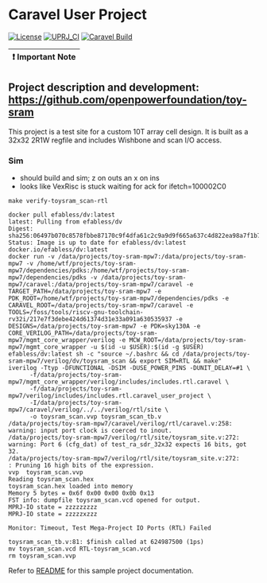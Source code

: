 # Caravel User Project

[![License](https://img.shields.io/badge/License-Apache%202.0-blue.svg)](https://opensource.org/licenses/Apache-2.0) [![UPRJ_CI](https://github.com/efabless/caravel_project_example/actions/workflows/user_project_ci.yml/badge.svg)](https://github.com/efabless/caravel_project_example/actions/workflows/user_project_ci.yml) [![Caravel Build](https://github.com/efabless/caravel_project_example/actions/workflows/caravel_build.yml/badge.svg)](https://github.com/efabless/caravel_project_example/actions/workflows/caravel_build.yml)

| :exclamation: Important Note            |
|-----------------------------------------|


## Project description and development: https://github.com/openpowerfoundation/toy-sram

This project is a test site for a custom 10T array cell design.  It is built as a 32x32 2R1W regfile and includes Wishbone and scan I/O access.


### Sim

* should build and sim; z on outs an x on ins
* looks like VexRisc is stuck waiting for ack for ifetch=100002C0

```
make verify-toysram_scan-rtl

docker pull efabless/dv:latest
latest: Pulling from efabless/dv
Digest: sha256:06497b070c8578fbbe87170c9f4dfa61c2c9a9d9f665a637c4d822ea98a7f1b7
Status: Image is up to date for efabless/dv:latest
docker.io/efabless/dv:latest
docker run -v /data/projects/toy-sram-mpw7:/data/projects/toy-sram-mpw7 -v /home/wtf/projects/toy-sram-mpw7/dependencies/pdks:/home/wtf/projects/toy-sram-mpw7/dependencies/pdks -v /data/projects/toy-sram-mpw7/caravel:/data/projects/toy-sram-mpw7/caravel -e TARGET_PATH=/data/projects/toy-sram-mpw7 -e PDK_ROOT=/home/wtf/projects/toy-sram-mpw7/dependencies/pdks -e CARAVEL_ROOT=/data/projects/toy-sram-mpw7/caravel -e TOOLS=/foss/tools/riscv-gnu-toolchain-rv32i/217e7f3debe424d61374d31e33a091a630535937 -e DESIGNS=/data/projects/toy-sram-mpw7 -e PDK=sky130A -e CORE_VERILOG_PATH=/data/projects/toy-sram-mpw7/mgmt_core_wrapper/verilog -e MCW_ROOT=/data/projects/toy-sram-mpw7/mgmt_core_wrapper -u $(id -u $USER):$(id -g $USER) efabless/dv:latest sh -c "source ~/.bashrc && cd /data/projects/toy-sram-mpw7/verilog/dv/toysram_scan && export SIM=RTL && make"
iverilog -Ttyp -DFUNCTIONAL -DSIM -DUSE_POWER_PINS -DUNIT_DELAY=#1 \
      -f/data/projects/toy-sram-mpw7/mgmt_core_wrapper/verilog/includes/includes.rtl.caravel \
      -f/data/projects/toy-sram-mpw7/verilog/includes/includes.rtl.caravel_user_project \
      -I/data/projects/toy-sram-mpw7/caravel/verilog/../../verilog/rtl/site \
      -o toysram_scan.vvp toysram_scan_tb.v
/data/projects/toy-sram-mpw7/caravel/verilog/rtl/caravel.v:258: warning: input port clock is coerced to inout.
/data/projects/toy-sram-mpw7/verilog/rtl/site/toysram_site.v:272: warning: Port 6 (cfg_dat) of test_ra_sdr_32x32 expects 16 bits, got 32.
/data/projects/toy-sram-mpw7/verilog/rtl/site/toysram_site.v:272:        : Pruning 16 high bits of the expression.
vvp  toysram_scan.vvp
Reading toysram_scan.hex
toysram_scan.hex loaded into memory
Memory 5 bytes = 0x6f 0x00 0x00 0x0b 0x13
FST info: dumpfile toysram_scan.vcd opened for output.
MPRJ-IO state = zzzzzzzzz
MPRJ-IO state = zzzzzxzzz

Monitor: Timeout, Test Mega-Project IO Ports (RTL) Failed

toysram_scan_tb.v:81: $finish called at 624987500 (1ps)
mv toysram_scan.vcd RTL-toysram_scan.vcd
rm toysram_scan.vvp

```

Refer to [README](docs/source/index.rst) for this sample project documentation.
